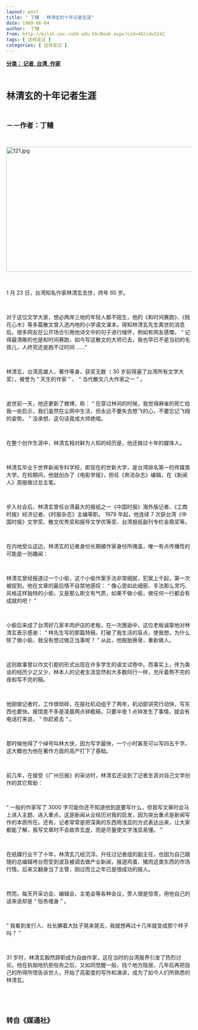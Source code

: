 ```yaml
---
layout: post
title: " 丁鳗 ：林清玄的十年记者生涯"
date: 1989-06-04
author:  丁鳗 
from: http://mjlsh.usc.cuhk.edu.hk/Book.aspx?cid=4&tid=5242
tags: [ 这样走过 ]
categories: [ 这样走过 ]
---
```


<div style="margin: 15px 10px 10px 0px;">
 <div>
  <span id="ctl00_ContentPlaceHolder1_chapter1_SubjectLabel" style="font-weight:bold;text-decoration:underline;">
   分类： 记者, 台湾, 作家
  </span>
 </div>
 <p class="p1">
  <b>
   <font size="5">
    <span class="s1">
    </span>
    <br/>
   </font>
  </b>
 </p>
 <p class="p2">
  <span class="s1">
   <b>
    <font size="5">
     林清玄的十年记者生涯
    </font>
   </b>
  </span>
 </p>
 <p class="p1">
  <b>
   <font size="4">
    <span class="s1">
    </span>
    <br/>
   </font>
  </b>
 </p>
 <p class="p2">
  <span class="s1">
   <b>
    <font size="4">
     －－作者：丁鳗
    </font>
   </b>
  </span>
 </p>
 <p class="p1">
  <span class="s1">
  </span>
  <br/>
 </p>
 <p class="p3">
  <span class="s1">
  </span>
 </p>
 <img alt="121.jpg" border="0" height="333" src="/medias/contents/5242/121.jpg" width="500"/>
 <p class="p1">
  <span class="s1">
  </span>
  <br/>
 </p>
 <p class="p2">
  <span class="s2">
   1
  </span>
  <span class="s1">
   月
  </span>
  <span class="s2">
   23
  </span>
  <span class="s1">
   日，台湾知名作家林清玄去世，终年
  </span>
  <span class="s2">
   65
  </span>
  <span class="s1">
   岁。
  </span>
 </p>
 <p class="p1">
  <span class="s1">
  </span>
  <br/>
 </p>
 <p class="p2">
  <span class="s1">
   对于这位文学大家，想必两岸三地的年轻人都不陌生，他的《和时间赛跑》、《桃花心木》等多篇散文曾入选内地的小学语文课本。得知林清玄先生离世的消息后，很多网友在公开场合引用他诗文中的句子进行缅怀，例如有网友感慨，
  </span>
  <span class="s2">
   “
  </span>
  <span class="s1">
   记得最清晰的也是和时间赛跑，如今写这散文的大师已去，我也早已不是当初的毛孩儿，人终究还是跑不过时间
  </span>
  <span class="s2">
   ……”
  </span>
 </p>
 <p class="p1">
  <span class="s1">
  </span>
  <br/>
 </p>
 <p class="p2">
  <span class="s1">
   林清玄，台湾高雄人，著作等身，获奖无数（
  </span>
  <span class="s2">
   30
  </span>
  <span class="s1">
   岁前得遍了台湾所有文学大奖），被誉为
  </span>
  <span class="s2">
   “
  </span>
  <span class="s1">
   天生的作家
  </span>
  <span class="s2">
   ”
  </span>
  <span class="s1">
   、
  </span>
  <span class="s2">
   “
  </span>
  <span class="s1">
   当代散文八大作家之一
  </span>
  <span class="s2">
   ”
  </span>
  <span class="s1">
   。
  </span>
 </p>
 <p class="p1">
  <span class="s1">
  </span>
  <br/>
 </p>
 <p class="p2">
  <span class="s1">
   逝世前一天，他还更新了微博，称：
  </span>
  <span class="s2">
   “
  </span>
  <span class="s1">
   在穿过林间的时候，我觉得麻雀的死亡给我一些启示，我们虽然在尘网中生活，但永远不要失去想飞的心，不要忘记飞翔的姿势。
  </span>
  <span class="s2">
   ”
  </span>
  <span class="s1">
   没承想，这句话竟成大师绝唱。
  </span>
 </p>
 <p class="p1">
  <span class="s1">
  </span>
  <br/>
 </p>
 <p class="p2">
  <span class="s1">
   在整个创作生涯中，林清玄相对鲜为人知的经历是，他还做过十年的媒体人。
  </span>
 </p>
 <p class="p1">
  <span class="s1">
  </span>
  <br/>
 </p>
 <p class="p2">
  <span class="s1">
   林清玄毕业于世界新闻专科学校，即现在的世新大学，是台湾排名第一的传媒类大学。在校期间，他就创办了《电影学报》，担任《奔流杂志》编辑，在《新闻人》周报做过总主笔。
  </span>
 </p>
 <p class="p1">
  <span class="s1">
  </span>
  <br/>
 </p>
 <p class="p2">
  <span class="s1">
   步入社会后，林清玄曾任台湾最大的报纸之一《中国时报》海外版记者、《工商时报》经济记者、《时报杂志》主编等职。
  </span>
  <span class="s2">
   1979
  </span>
  <span class="s1">
   年起，他连续
  </span>
  <span class="s2">
   7
  </span>
  <span class="s1">
   次获台湾《中国时报》文学奖、散文优秀奖和报导文学优等奖、台湾报纸副刊专栏金鼎奖等。
  </span>
 </p>
 <p class="p1">
  <span class="s1">
  </span>
  <br/>
 </p>
 <p class="p2">
  <span class="s1">
   在内地受众这边，林清玄的记者身份长期被作家身份所掩盖，唯一有点传播性的可能是一则趣闻：
  </span>
 </p>
 <p class="p1">
  <span class="s1">
  </span>
  <br/>
 </p>
 <p class="p2">
  <span class="s1">
   林清玄曾经报道过一个小偷，这个小偷作案手法非常细腻，犯案上千起，第一次被捉到。他在文章的最后情不自禁地感叹：
  </span>
  <span class="s2">
   “
  </span>
  <span class="s1">
   像心思如此细密、手法那么灵巧、风格这样独特的小偷，又是那么斯文有气质，如果不做小偷，做任何一行都会有成就的吧！
  </span>
  <span class="s2">
   ”
  </span>
 </p>
 <p class="p1">
  <span class="s1">
  </span>
  <br/>
 </p>
 <p class="p2">
  <span class="s1">
   小偷后来成了台湾好几家羊肉炉店的老板，在一次邂逅中，这位老板诚挚地对林清玄表示感谢：
  </span>
  <span class="s2">
   “
  </span>
  <span class="s1">
   林先生写的那篇特稿，打破了我生活的盲点，使我想，为什么除了做小偷，我没有想过做正当事呢？
  </span>
  <span class="s2">
   ”
  </span>
  <span class="s1">
   从此，他脱胎换骨，重新做人。
  </span>
 </p>
 <p class="p1">
  <span class="s1">
  </span>
  <br/>
 </p>
 <p class="p2">
  <span class="s1">
   这则故事曾以作文引题的形式出现在许多学生的语文试卷中。而事实上，传为美谈的经历少之又少，林本人的记者生涯显然和大多数同行一样，充斥着熬不完的夜和写不完的稿。
  </span>
 </p>
 <p class="p1">
  <span class="s1">
  </span>
  <br/>
 </p>
 <p class="p2">
  <span class="s1">
   他刚做记者时，工作很琐碎，在报社机动组干了两年，机动部讲究行动快，写东西也要快。报馆差不多是凌晨两点钟截稿，只要半夜
  </span>
  <span class="s2">
   1
  </span>
  <span class="s1">
   点钟发生了事情，就会有电话打来说，
  </span>
  <span class="s2">
   “
  </span>
  <span class="s1">
   你赶紧去
  </span>
  <span class="s2">
   ”
  </span>
  <span class="s1">
   。
  </span>
 </p>
 <p class="p1">
  <span class="s1">
  </span>
  <br/>
 </p>
 <p class="p2">
  <span class="s1">
   那时候他得了个绰号叫林大侠，因为写字最快，一个小时甚至可以写四五千字。这大概也为他在著作方面的高产打下了基础。
  </span>
 </p>
 <p class="p1">
  <span class="s1">
  </span>
  <br/>
 </p>
 <p class="p2">
  <span class="s1">
   前几年，在接受《广州日报》的采访时，林清玄还谈到了记者生涯对自己文学创作的其它帮助：
  </span>
 </p>
 <p class="p1">
  <span class="s1">
  </span>
  <br/>
 </p>
 <p class="p2">
  <span class="s2">
   “
  </span>
  <span class="s1">
   一般的作家写了
  </span>
  <span class="s2">
   3000
  </span>
  <span class="s1">
   字可能你还不知道他到底要写什么，但我写文章时会马上进入主题、进入重点，这是新闻从业经历对我的启发，因为突出重点是新闻写作的本质所在。还有，记者常常是把深奥的东西用浅显的方式表达出来，让大家都能了解，我写文章时不会故弄玄虚，而是尽量使文字浅显易懂。
  </span>
  <span class="s2">
   ”
  </span>
 </p>
 <p class="p1">
  <span class="s1">
  </span>
  <br/>
 </p>
 <p class="p2">
  <span class="s1">
   在纸媒行业干了十年，林清玄几经沉浮。升任过记者组的副主任，也因为自己跟随的总编辑垮台而受到波及被调去做产业新闻，报道鸡蛋、猪肉这类东西的市场行情。后来又翻身当了主管，刚过而立之年已是很成功的报人。
  </span>
 </p>
 <p class="p1">
  <span class="s1">
  </span>
  <br/>
 </p>
 <p class="p2">
  <span class="s1">
   然而，每天开采访会、编辑会、主笔会等各种会议，旁人很是惊羡，用他自己的话来说却是
  </span>
  <span class="s2">
   “
  </span>
  <span class="s1">
   俗务缠身
  </span>
  <span class="s2">
   ”
  </span>
  <span class="s1">
   。
  </span>
 </p>
 <p class="p1">
  <span class="s1">
  </span>
  <br/>
 </p>
 <p class="p2">
  <span class="s2">
   “
  </span>
  <span class="s1">
   我看到发行人、社长腆着大肚子晃来晃去，我就想再过十几年就变成那个样子吗？
  </span>
  <span class="s2">
   ”
  </span>
 </p>
 <p class="p1">
  <span class="s1">
  </span>
  <br/>
 </p>
 <p class="p2">
  <span class="s2">
   31
  </span>
  <span class="s1">
   岁时，林清玄毅然辞职成为自由作家，这在当时的台湾报界引发了热烈讨论。他在执拗地抗拒俗务之后，又如同觉醒一般，找个地方隐居，几年后再把自己的所得所悟告诉世人，开始了高密度的写作和演讲，成为了如今人们所熟悉的林清玄。
  </span>
 </p>
 <p class="p1">
  <b>
   <font size="4">
    <span class="s1">
    </span>
    <br/>
   </font>
  </b>
 </p>
 <p class="p1">
  <b>
   <font size="4">
    <span class="s1">
    </span>
    <br/>
   </font>
  </b>
 </p>
 <p class="p2">
  <span class="s1">
   <b>
    <font size="4">
     转自《媒通社》
    </font>
   </b>
  </span>
 </p>
</div>

